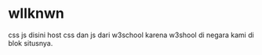 # wllknwn
css js
disini host css dan js dari w3school karena w3shool di negara kami di blok situsnya.
